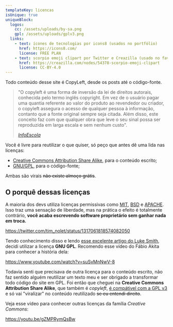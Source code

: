 ```yaml
---
templateKey: licencas
isUnique: true
uniqueBlock:
  logos:
    cc: /assets/uploads/by-sa.png
    gpl: /assets/uploads/gplv3.png
  links:
    - text: ícones de tecnologias por icons8 (usados no portfólio)
      href: https://icons8.com/
      license: FREE PLAN
    - text: scorpio emoji clipart por Twitter e Creazilla (usado no favicon)
      href: https://creazilla.com/nodes/54378-scorpio-emoji-clipart
      license: CC-BY-4.0
---
```

Todo conteúdo desse site é CopyLeft, desde os posts até o código-fonte.

> "O copyleft é uma forma de inversão da lei de direitos autorais, conhecida pelo termo inglês copyright. Em vez de o usuário pagar uma quantia referente ao valor do produto ao revendedor ou criador, o copyleft assegura o acesso de qualquer pessoa à informação, contanto que a fonte original sempre seja citada. Além disso, este conceito faz com que qualquer obra que leve o seu sinal possa ser reproduzida em larga escala e sem nenhum custo".
>
> *[InfoEscola](https://www.infoescola.com/comunicacao/copyleft/)*

Você é livre para reutilizar o que quiser, só peço que antes dê uma lida nas licenças:

- [Creative Commons Attribution Share Alike](https://creativecommons.org/licenses/by-sa/4.0/deed.pt_BR), para o conteúdo escrito;
- [GNU/GPL](https://www.gnu.org/licenses/quick-guide-gplv3.pt-br.html), para o código-fonte;

Ambas são virais ~~não existe almoço grátis~~.

## O porquê dessas licenças

A maioria dos devs utiliza licenças permissivas como [MIT](https://pt.wikipedia.org/wiki/Licen%C3%A7a_MIT), [BSD](https://pt.wikipedia.org/wiki/Licen%C3%A7a_BSD) e [APACHE](https://pt.wikipedia.org/wiki/Licen%C3%A7a_Apache). Isso traz uma sensação de liberdade, mas na prática o efeito é totalmente contrário, **você acaba escrevendo software proprietário sem ganhar nada em troca.**


https://twitter.com/tim_nolet/status/1317061818574082050


Tendo conhecimento disso e lendo [esse excelente artigo do Luke Smith](https://lukesmith.xyz/articles/why-i-use-the-gpl-and-not-cuck-licenses), decidi utilizar a licença **GNU GPL**. Recomendo esse vídeo do Fábio Akita para conhecer a história dela:


https://www.youtube.com/watch?v=suSvMnNwV-8


Todavia senti que precisava de outra licença para o conteúdo escrito, não faz sentido alguém reutilizar um texto meu e ser obrigado a transformar todo código do site em GPL. Foi então que cheguei na **Creative Commons Attribution Share Alike**, que também é *copyleft*, [é compátivel com a GPL v3](https://creativecommons.org/share-your-work/licensing-considerations/compatible-licenses) e só vai "viralizar" no conteúdo reutilizado ~~se eu entendi direito~~.

Veja esse vídeo para conhecer outras licenças da família *Creative Commons*:

https://youtu.be/gZMPRymQsBw
